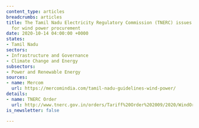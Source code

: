 ```yaml
---
content_type: articles
breadcrumbs: articles
title: The Tamil Nadu Electricity Regulatory Commission (TNERC) issues guidelines
  for wind power procurement
date: 2020-10-14 04:00:00 +0000
states:
- Tamil Nadu
sectors:
- Infrastructure and Governance
- Climate Change and Energy
subsectors:
- Power and Renewable Energy
sources:
- name: Mercom
  url: https://mercomindia.com/tamil-nadu-guidelines-wind-power/
details:
- name: TNERC Order
  url: http://www.tnerc.gov.in/orders/Tariff%20Order%202009/2020/WindOrder-%2007-10-2020.pdf
is_newsletter: false

---
```

